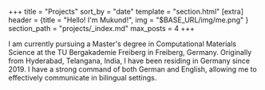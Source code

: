 +++
title = "Projects"
sort_by = "date"
template = "section.html"
[extra]
header = {title = "Hello! I'm Mukund!", img = "$BASE_URL/img/me.png" }
section_path = "projects/_index.md"
max_posts = 4
+++

I am currently pursuing a Master's degree in Computational Materials Science at the TU Bergakademie Freiberg in Freiberg, Germany. Originally from Hyderabad, Telangana, India, I have been residing in Germany since 2019. I have a strong command of both German and English, allowing me to effectively communicate in bilingual settings.